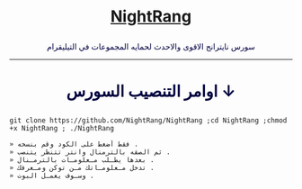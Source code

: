 # <p align="center" style="color:#cb3349" > [NightRang](https://telegram.me/hlil3)

 <p align="center" style="color: #000040;" > سورس نايترانج الاقوى والاحدث لحمايه المجموعات في التيليقرام

***

# <p align="center" style="color: #000040;" > اوامر التنصيب السورس ↓
```
git clone https://github.com/NightRang/NightRang ;cd NightRang ;chmod +x NightRang ; ./NightRang
```


```
» فقط أضغط على الكود وقم بنسخه .
» ثم الصقه بالترمنال وانتر تتنظر يتنصب .
» بعدها يطـلب مـعلومـات بالترمـنال .
» تدخل مـعلومـاتك مـن توكن ومـعرفك .
» وسـوف يعمـل البوت .
